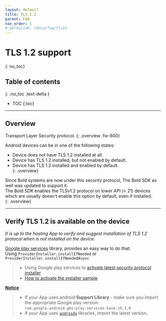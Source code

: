 ```yaml
---
layout: default
title: TLS 1.2
parent: FAQ
nav_order: 1
# permalink: /docs/faq/tls12
---
```


# TLS 1.2 support
{: no_toc}

## Table of contents
{: .no_toc .text-delta }

- TOC
{:toc}

---


## Overview
Transport Layer Security protocol.
{: .overview .fw-600}

Android devices can be in one of the following states: 
- Device does not have TLS 1.2 installed at all.
- Device has TLS 1.2 installed, but not enabled by default.
- Device has TLS 1.2 installed and enabled by default.   
{: .overview}

Since Bold systems are now under this security protocol, The Bold SDK as well was updated to support it.   
The Bold SDK enables the TLSv1.2 protocol on lower API (< 21) devices which are usually doesn't enable this option by default, even if installed.   
{: .overview}

---

## Verify TLS 1.2 is available on the device
_It is up to the hosting App to verify and suggest installation of TLS 1.2 protocol when is not installed on the device._

<u>Google play services</u> library, provides an easy way to do that:   
Using `ProviderInstaller.installIfNeeded` or `ProviderInstaller.installIfNeededAsync`   
> - Using Google play services to [activate latest security protocol installer](https://developer.android.com/training/articles/security-gms-provider)   
> - [How to activate the installer sample](https://github.com/bold360ai/bold360-mobile-samples-android/blob/master/SDKSamples/app/src/main/java/com/sdk/samples/MainActivity.kt)

**<u>Notice</u>**
> - If your App uses android **Support Library** - make sure you import the appropriate Google play version: `com.google.android.gms:play-services-base:16.1.0`
> - If your App uses [`androidx`](https://developer.android.com/jetpack/androidx) libraries, import the latest version.

